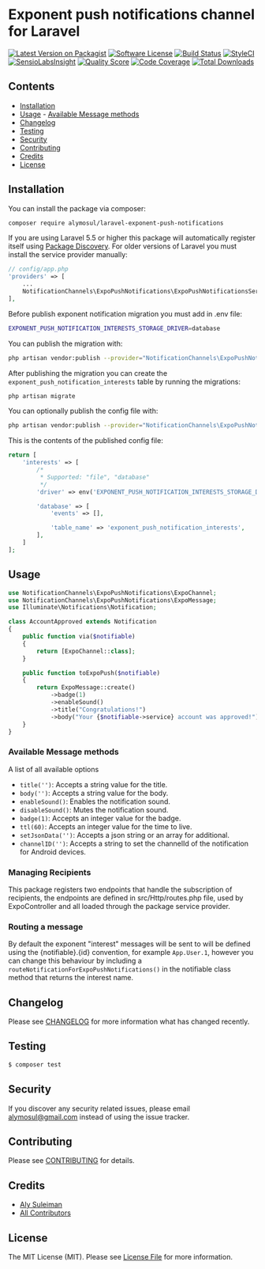 # Exponent push notifications channel for Laravel

[![Latest Version on Packagist](https://img.shields.io/packagist/v/alymosul/laravel-exponent-push-notifications.svg?style=flat-square)](https://packagist.org/packages/alymosul/laravel-exponent-push-notifications)
[![Software License](https://img.shields.io/badge/license-MIT-brightgreen.svg?style=flat-square)](LICENSE.md)
[![Build Status](https://travis-ci.org/Alymosul/laravel-exponent-push-notifications.svg?branch=master)](https://travis-ci.org/Alymosul/laravel-exponent-push-notifications)
[![StyleCI](https://styleci.io/repos/96645200/shield?branch=master)](https://styleci.io/repos/96645200)
[![SensioLabsInsight](https://img.shields.io/sensiolabs/i/afe0ba9a-e35c-4759-a06f-14a081cf452c.svg?style=flat-square)](https://insight.sensiolabs.com/projects/afe0ba9a-e35c-4759-a06f-14a081cf452c)
[![Quality Score](https://img.shields.io/scrutinizer/g/alymosul/laravel-exponent-push-notifications.svg?style=flat-square)](https://scrutinizer-ci.com/g/alymosul/laravel-exponent-push-notifications)
[![Code Coverage](https://img.shields.io/scrutinizer/coverage/g/alymosul/laravel-exponent-push-notifications/master.svg?style=flat-square)](https://scrutinizer-ci.com/g/alymosul/laravel-exponent-push-notifications/?branch=master)
[![Total Downloads](https://img.shields.io/packagist/dt/alymosul/laravel-exponent-push-notifications.svg?style=flat-square)](https://packagist.org/packages/alymosul/laravel-exponent-push-notifications)

## Contents

-   [Installation](#installation)
-   [Usage](#usage) - [Available Message methods](#available-message-methods)
-   [Changelog](#changelog)
-   [Testing](#testing)
-   [Security](#security)
-   [Contributing](#contributing)
-   [Credits](#credits)
-   [License](#license)

## Installation

You can install the package via composer:

```bash
composer require alymosul/laravel-exponent-push-notifications
```

If you are using Laravel 5.5 or higher this package will automatically register itself using [Package Discovery](https://laravel.com/docs/5.5/packages#package-discovery). For older versions of Laravel you must install the service provider manually:

```php
// config/app.php
'providers' => [
    ...
    NotificationChannels\ExpoPushNotifications\ExpoPushNotificationsServiceProvider::class,
],

```

Before publish exponent notification migration you must add in .env file:

```bash
EXPONENT_PUSH_NOTIFICATION_INTERESTS_STORAGE_DRIVER=database
```

You can publish the migration with:

```bash
php artisan vendor:publish --provider="NotificationChannels\ExpoPushNotifications\ExpoPushNotificationsServiceProvider" --tag="migrations"
```

After publishing the migration you can create the `exponent_push_notification_interests` table by running the migrations:

```bash
php artisan migrate
```

You can optionally publish the config file with:

```bash
php artisan vendor:publish --provider="NotificationChannels\ExpoPushNotifications\ExpoPushNotificationsServiceProvider" --tag="config"
```

This is the contents of the published config file:

```php
return [
    'interests' => [
        /*
         * Supported: "file", "database"
         */
        'driver' => env('EXPONENT_PUSH_NOTIFICATION_INTERESTS_STORAGE_DRIVER', 'file'),

        'database' => [
            'events' => [],

            'table_name' => 'exponent_push_notification_interests',
        ],
    ]
];
```

## Usage

```php
use NotificationChannels\ExpoPushNotifications\ExpoChannel;
use NotificationChannels\ExpoPushNotifications\ExpoMessage;
use Illuminate\Notifications\Notification;

class AccountApproved extends Notification
{
    public function via($notifiable)
    {
        return [ExpoChannel::class];
    }

    public function toExpoPush($notifiable)
    {
        return ExpoMessage::create()
            ->badge(1)
            ->enableSound()
            ->title("Congratulations!")
            ->body("Your {$notifiable->service} account was approved!");
    }
}
```

### Available Message methods

A list of all available options

-   `title('')`: Accepts a string value for the title.
-   `body('')`: Accepts a string value for the body.
-   `enableSound()`: Enables the notification sound.
-   `disableSound()`: Mutes the notification sound.
-   `badge(1)`: Accepts an integer value for the badge.
-   `ttl(60)`: Accepts an integer value for the time to live.
-   `setJsonData('')`: Accepts a json string or an array for additional.
-   `channelID('')`: Accepts a string to set the channelId of the notification for Android devices.

### Managing Recipients

This package registers two endpoints that handle the subscription of recipients, the endpoints are defined in src/Http/routes.php file, used by ExpoController and all loaded through the package service provider.

### Routing a message

By default the exponent "interest" messages will be sent to will be defined using the {notifiable}.{id} convention, for example `App.User.1`, however you can change this behaviour by including a `routeNotificationForExpoPushNotifications()` in the notifiable class method that returns the interest name.

## Changelog

Please see [CHANGELOG](CHANGELOG.md) for more information what has changed recently.

## Testing

```bash
$ composer test
```

## Security

If you discover any security related issues, please email alymosul@gmail.com instead of using the issue tracker.

## Contributing

Please see [CONTRIBUTING](CONTRIBUTING.md) for details.

## Credits

-   [Aly Suleiman](https://github.com/Alymosul)
-   [All Contributors](../../contributors)

## License

The MIT License (MIT). Please see [License File](LICENSE.md) for more information.
